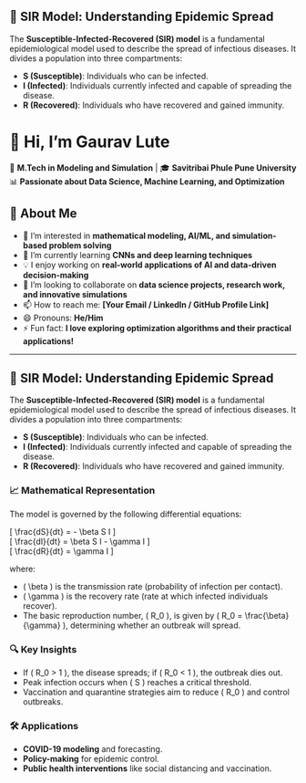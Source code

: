 ## 🦠 SIR Model: Understanding Epidemic Spread  
The **Susceptible-Infected-Recovered (SIR) model** is a fundamental epidemiological model used to describe the spread of infectious diseases. It divides a population into three compartments:  

- **S (Susceptible)**: Individuals who can be infected.  
- **I (Infected)**: Individuals currently infected and capable of spreading the disease.  
- **R (Recovered)**: Individuals who have recovered and gained immunity.  

# 👋 Hi, I’m Gaurav Lute  

🔬 **M.Tech in Modeling and Simulation** | 🎓 **Savitribai Phule Pune University**  
📊 **Passionate about Data Science, Machine Learning, and Optimization**  

## 🚀 About Me  
- 👀 I’m interested in **mathematical modeling, AI/ML, and simulation-based problem solving**  
- 🌱 I’m currently learning **CNNs and deep learning techniques**  
- 💡 I enjoy working on **real-world applications of AI and data-driven decision-making**  
- 💞️ I’m looking to collaborate on **data science projects, research work, and innovative simulations**  
- 📫 How to reach me: **[Your Email / LinkedIn / GitHub Profile Link]**  
- 😄 Pronouns: **He/Him**  
- ⚡ Fun fact: **I love exploring optimization algorithms and their practical applications!**  

---

## 🦠 SIR Model: Understanding Epidemic Spread  
The **Susceptible-Infected-Recovered (SIR) model** is a fundamental epidemiological model used to describe the spread of infectious diseases. It divides a population into three compartments:  

- **S (Susceptible)**: Individuals who can be infected.  
- **I (Infected)**: Individuals currently infected and capable of spreading the disease.  
- **R (Recovered)**: Individuals who have recovered and gained immunity.  

### 📈 Mathematical Representation  
The model is governed by the following differential equations:  

\[
\frac{dS}{dt} = - \beta S I
\]  
\[
\frac{dI}{dt} = \beta S I - \gamma I
\]  
\[
\frac{dR}{dt} = \gamma I
\]  

where:  
- \( \beta \) is the transmission rate (probability of infection per contact).  
- \( \gamma \) is the recovery rate (rate at which infected individuals recover).  
- The basic reproduction number, \( R_0 \), is given by \( R_0 = \frac{\beta}{\gamma} \), determining whether an outbreak will spread.  

### 🔍 Key Insights  
- If \( R_0 > 1 \), the disease spreads; if \( R_0 < 1 \), the outbreak dies out.  
- Peak infection occurs when \( S \) reaches a critical threshold.  
- Vaccination and quarantine strategies aim to reduce \( R_0 \) and control outbreaks.  

### 🛠 Applications  
- **COVID-19 modeling** and forecasting.  
- **Policy-making** for epidemic control.  
- **Public health interventions** like social distancing and vaccination.  
